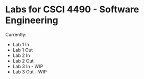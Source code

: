 # Labs for CSCI 4490 - Software Engineering
 
Currently:

* Lab 1 In
* Lab 1 Out
* Lab 2 In
* Lab 2 Out
* Lab 3 In - WIP
* Lab 3 Out - WIP